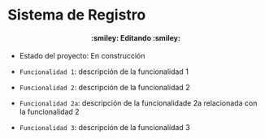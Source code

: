 <h1> Sistema de Registro</h1>
<h4 align="center">
  :smiley: Editando :smiley:
</h4>

- Estado del proyecto: En construcción

  

- `Funcionalidad 1`: descripción de la funcionalidad 1
-  `Funcionalidad 2`: descripción de la funcionalidad 2
-  `Funcionalidad 2a`: descripción de la funcionalidade 2a relacionada con la funcionalidad 2
- `Funcionalidad 3`: descripción de la funcionalidad 3
